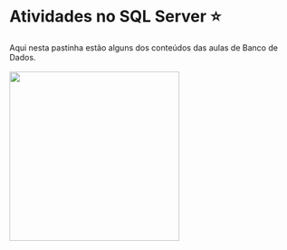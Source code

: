 # Atividades no SQL Server ⭐️
Aqui nesta pastinha estão alguns dos conteúdos das aulas de Banco de Dados.
<br><br>
<img width = "300px" src = "https://user-images.githubusercontent.com/105254225/203445392-4c43b671-30a9-493b-9a73-96143211c2ba.jpg">